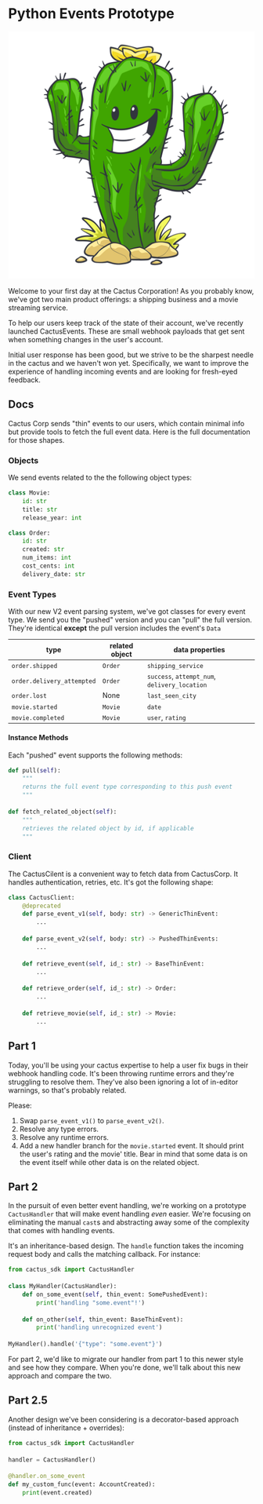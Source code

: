 # Python Events Prototype

![](./misc/cactus.jpg)

Welcome to your first day at the Cactus Corporation! As you probably know, we've got two main product offerings: a shipping business and a movie streaming service.

To help our users keep track of the state of their account, we've recently launched CactusEvents. These are small webhook payloads that get sent when something changes in the user's account.

Initial user response has been good, but we strive to be the sharpest needle in the cactus and we haven't won yet. Specifically, we want to improve the experience of handling incoming events and are looking for fresh-eyed feedback.

## Docs

Cactus Corp sends "thin" events to our users, which contain minimal info but provide tools to fetch the full event data. Here is the full documentation for those shapes.

### Objects

We send events related to the the following object types:

```py
class Movie:
    id: str
    title: str
    release_year: int
```

```py
class Order:
    id: str
    created: str
    num_items: int
    cost_cents: int
    delivery_date: str
```

### Event Types

With our new V2 event parsing system, we've got classes for every event type. We send you the "pushed" version and you can "pull" the full version. They're identical **except** the pull version includes the event's `Data`

| type                       | related object | data properties                               |
| -------------------------- | -------------- | --------------------------------------------- |
| `order.shipped`            | `Order`        | `shipping_service`                            |
| `order.delivery_attempted` | `Order`        | `success`, `attempt_num`, `delivery_location` |
| `order.lost`               | None           | `last_seen_city`                              |
| `movie.started`            | `Movie`        | `date`                                        |
| `movie.completed`          | `Movie`        | `user`, `rating`                              |

#### Instance Methods

Each "pushed" event supports the following methods:

```py
def pull(self):
    """
    returns the full event type corresponding to this push event
    """

def fetch_related_object(self):
    """
    retrieves the related object by id, if applicable
    """
```

### Client

The CactusCilent is a convenient way to fetch data from CactusCorp. It handles authentication, retries, etc. It's got the following shape:

```py
class CactusClient:
    @deprecated
    def parse_event_v1(self, body: str) -> GenericThinEvent:
        ...

    def parse_event_v2(self, body: str) -> PushedThinEvents:
        ...

    def retrieve_event(self, id_: str) -> BaseThinEvent:
        ...

    def retrieve_order(self, id_: str) -> Order:
        ...

    def retrieve_movie(self, id_: str) -> Movie:
        ...
```

## Part 1

Today, you'll be using your cactus expertise to help a user fix bugs in their webhook handling code. It's been throwing runtime errors and they're struggling to resolve them. They've also been ignoring a lot of in-editor warnings, so that's probably related.

Please:

1. Swap `parse_event_v1()` to `parse_event_v2()`.
2. Resolve any type errors.
3. Resolve any runtime errors.
4. Add a new handler branch for the `movie.started` event. It should print the user's rating and the movie' title. Bear in mind that some data is on the event itself while other data is on the related object.

## Part 2

In the pursuit of even better event handling, we're working on a prototype `CactusHandler` that will make event handling _even_ easier. We're focusing on eliminating the manual `cast`s and abstracting away some of the complexity that comes with handling events.

It's an inheritance-based design. The `handle` function takes the incoming request body and calls the matching callback. For instance:

```py
from cactus_sdk import CactusHandler

class MyHandler(CactusHandler):
    def on_some_event(self, thin_event: SomePushedEvent):
        print('handling "some.event"!')

    def on_other(self, thin_event: BaseThinEvent):
        print('handling unrecognized event')

MyHandler().handle('{"type": "some.event"}')
```

For part 2, we'd like to migrate our handler from part 1 to this newer style and see how they compare. When you're done, we'll talk about this new approach and compare the two.

## Part 2.5

Another design we've been considering is a decorator-based approach (instead of inheritance + overrides):

```py
from cactus_sdk import CactusHandler

handler = CactusHandler()

@handler.on_some_event
def my_custom_func(event: AccountCreated):
    print(event.created)
```
